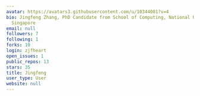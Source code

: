 ```yaml
---
avatar: https://avatars3.githubusercontent.com/u/10344081?v=4
bio: Jingfeng Zhang, PhD Candidate from School of Computing, National University of
  Singapore
email: null
followers: 7
following: 1
forks: 10
login: zjfheart
open_issues: 1
public_repos: 13
stars: 35
title: Jingfeng
user_type: User
website: null
---
```

